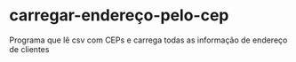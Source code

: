# carregar-endereço-pelo-cep
Programa que lê csv com CEPs e carrega todas as informação de endereço de clientes

